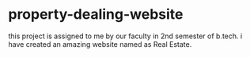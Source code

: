 # property-dealing-website
this project is assigned to me by our faculty in 2nd semester of b.tech. i have created an amazing website named as Real Estate.
